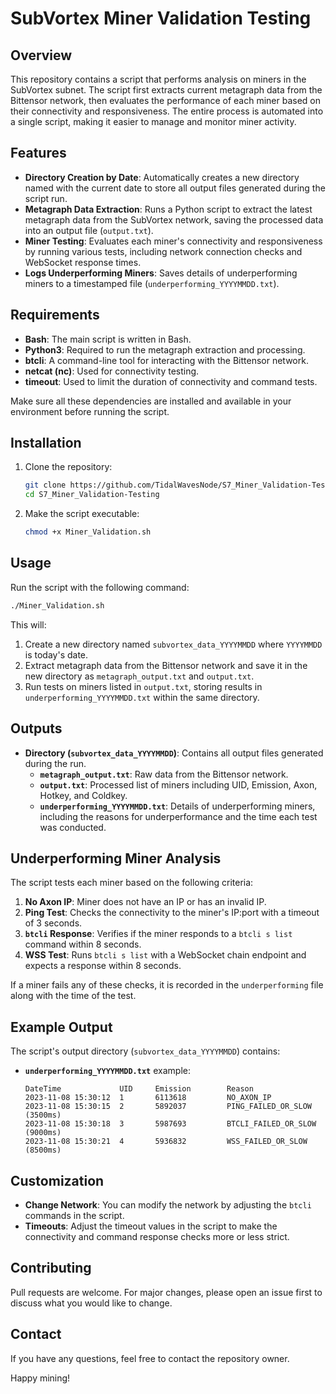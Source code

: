 # SubVortex Miner Validation Testing 

## Overview

This repository contains a script that performs analysis on miners in the SubVortex subnet. The script first extracts current metagraph data from the Bittensor network, then evaluates the performance of each miner based on their connectivity and responsiveness. The entire process is automated into a single script, making it easier to manage and monitor miner activity.

## Features

- **Directory Creation by Date**: Automatically creates a new directory named with the current date to store all output files generated during the script run.
- **Metagraph Data Extraction**: Runs a Python script to extract the latest metagraph data from the SubVortex network, saving the processed data into an output file (`output.txt`).
- **Miner Testing**: Evaluates each miner's connectivity and responsiveness by running various tests, including network connection checks and WebSocket response times.
- **Logs Underperforming Miners**: Saves details of underperforming miners to a timestamped file (`underperforming_YYYYMMDD.txt`).

## Requirements

- **Bash**: The main script is written in Bash.
- **Python3**: Required to run the metagraph extraction and processing.
- **btcli**: A command-line tool for interacting with the Bittensor network.
- **netcat (nc)**: Used for connectivity testing.
- **timeout**: Used to limit the duration of connectivity and command tests.

Make sure all these dependencies are installed and available in your environment before running the script.

## Installation

1. Clone the repository:
   ```bash
   git clone https://github.com/TidalWavesNode/S7_Miner_Validation-Testing.git
   cd S7_Miner_Validation-Testing
   ```

2. Make the script executable:
   ```bash
   chmod +x Miner_Validation.sh
   ```

## Usage

Run the script with the following command:
```bash
./Miner_Validation.sh
```

This will:
1. Create a new directory named `subvortex_data_YYYYMMDD` where `YYYYMMDD` is today's date.
2. Extract metagraph data from the Bittensor network and save it in the new directory as `metagraph_output.txt` and `output.txt`.
3. Run tests on miners listed in `output.txt`, storing results in `underperforming_YYYYMMDD.txt` within the same directory.

## Outputs

- **Directory (`subvortex_data_YYYYMMDD`)**: Contains all output files generated during the run.
  - **`metagraph_output.txt`**: Raw data from the Bittensor network.
  - **`output.txt`**: Processed list of miners including UID, Emission, Axon, Hotkey, and Coldkey.
  - **`underperforming_YYYYMMDD.txt`**: Details of underperforming miners, including the reasons for underperformance and the time each test was conducted.

## Underperforming Miner Analysis
The script tests each miner based on the following criteria:
1. **No Axon IP**: Miner does not have an IP or has an invalid IP.
2. **Ping Test**: Checks the connectivity to the miner's IP:port with a timeout of 3 seconds.
3. **`btcli` Response**: Verifies if the miner responds to a `btcli s list` command within 8 seconds.
4. **WSS Test**: Runs `btcli s list` with a WebSocket chain endpoint and expects a response within 8 seconds.

If a miner fails any of these checks, it is recorded in the `underperforming` file along with the time of the test.

## Example Output
The script's output directory (`subvortex_data_YYYYMMDD`) contains:
- **`underperforming_YYYYMMDD.txt`** example:
  ```
  DateTime             UID     Emission        Reason
  2023-11-08 15:30:12  1       6113618         NO_AXON_IP
  2023-11-08 15:30:15  2       5892037         PING_FAILED_OR_SLOW (3500ms)
  2023-11-08 15:30:18  3       5987693         BTCLI_FAILED_OR_SLOW (9000ms)
  2023-11-08 15:30:21  4       5936832         WSS_FAILED_OR_SLOW (8500ms)
  ```

## Customization
- **Change Network**: You can modify the network by adjusting the `btcli` commands in the script.
- **Timeouts**: Adjust the timeout values in the script to make the connectivity and command response checks more or less strict.

## Contributing
Pull requests are welcome. For major changes, please open an issue first to discuss what you would like to change.

## Contact
If you have any questions, feel free to contact the repository owner.

Happy mining!

